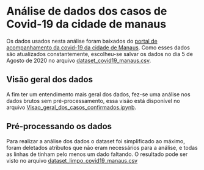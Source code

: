 # Análise de dados dos casos de Covid-19 da cidade de manaus

Os dados usados nesta análise foram baixados do [portal de acompanhamento da covid-19 da cidade de Manaus](https://covid19.manaus.am.gov.br/monitoramento/). Como esses dados são atualizados constantemente, escolheu-se salvar os dados no dia 5 de Agosto de 2020 no arquivo [dataset_covid19_manaus.csv](dataset/dataset_covid19_manaus.csv).

## Visão geral dos dados

A fim ter um entendimento mais geral dos dados, fez-se uma análise nos dados brutos sem pré-processamento, essa visão está disponível no arquivo [Visao_geral_dos_casos_confirmados.ipynb](Visao_geral_dos_casos_confirmados.ipynb).

## Pré-processando os dados
Para realizar a análise dos dados o dataset foi simplificado ao máximo, foram deletados atributos que não eram necessários para a análise, e todas as linhas de tinham pelo menos um dado faltando. O resultado pode ser visto no arquivo [dataset_limpo_covid19_manaus.csv](dataset/dataset_limpo_covid19_manaus.csv)

